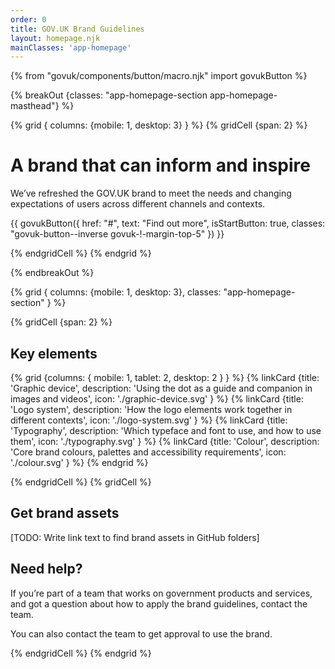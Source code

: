 ```yaml
---
order: 0
title: GOV.UK Brand Guidelines
layout: homepage.njk
mainClasses: 'app-homepage'
---
```


{% from "govuk/components/button/macro.njk" import govukButton %}

{% breakOut {classes: "app-homepage-section app-homepage-masthead"} %}

{% grid { columns: {mobile: 1, desktop: 3} } %}
{% gridCell {span: 2} %}

# A brand that can inform and inspire

We’ve refreshed the GOV.UK brand to meet the needs and changing expectations of users across different channels and contexts.

{{ govukButton({ href: "#", text: "Find out more", isStartButton: true, classes: "govuk-button--inverse govuk-!-margin-top-5" }) }}

{% endgridCell %}
{% endgrid %}

{% endbreakOut %}

{% grid { columns: {mobile: 1, desktop: 3}, classes: "app-homepage-section" } %}

{% gridCell {span: 2} %}

## Key elements

{% grid {columns: { mobile: 1, tablet: 2, desktop: 2 } } %}
{% linkCard {title: 'Graphic device', description: 'Using the dot as a guide and companion in images and videos', icon: './graphic-device.svg' } %}
{% linkCard {title: 'Logo system', description: 'How the logo elements work together in different contexts', icon: './logo-system.svg' } %}
{% linkCard {title: 'Typography', description: 'Which typeface and font to use, and how to use them', icon: './typography.svg' } %}
{% linkCard {title: 'Colour', description: 'Core brand colours, palettes and accessibility requirements', icon: './colour.svg' } %}
{% endgrid %}

{% endgridCell %}
{% gridCell %}

## Get brand assets

[TODO: Write link text to find brand assets in GitHub folders]

## Need help?

If you’re part of a team that works on government products and services, and got a question about how to apply the brand guidelines, contact the team.

You can also contact the team to get approval to use the brand.

{% endgridCell %}
{% endgrid %}
